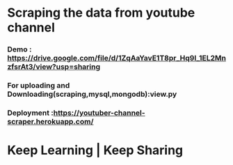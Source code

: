 # Scraping the data from youtube channel
### Demo : https://drive.google.com/file/d/1ZqAaYavE1T8pr_Hq9l_1EL2MnzfsrAt3/view?usp=sharing
### For uploading and Downloading(scraping,mysql,mongodb):view.py
### Deployment :https://youtuber-channel-scraper.herokuapp.com/

# Keep Learning | Keep Sharing
